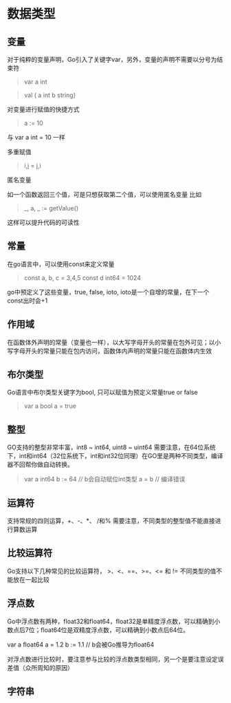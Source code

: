 # 数据类型

## 变量

对于纯粹的变量声明，Go引入了关键字var，另外，变量的声明不需要以分号为结束符

> var a int

> val ( a int 
>       b string)

对变量进行赋值的快捷方式

> a := 10

与 var a int  = 10 一样

多重赋值

> i,j = j,i

匿名变量

如一个函数返回三个值，可是只想获取第二个值，可以使用匿名变量
比如
> _, a, _ := getValue()

这样可以提升代码的可读性


## 常量

在go语言中，可以使用const来定义常量

> const a, b, c = 3,4,5
> const d int64 = 1024

go中预定义了这些变量，true, false, ioto, ioto是一个自增的常量，在下一个const出时会+1

## 作用域

在函数体外声明的常量（变量也一样），以大写字母开头的常量在包外可见；以小写字母开头的常量只能在包内访问，函数体内声明的常量只能在函数体内生效

## 布尔类型
Go语言中布尔类型关键字为bool, 只可以赋值为预定义常量true or false

> var a bool
> a = true

## 整型
GO支持的整型非常丰富，int8 ~ int64, uint8 ~ uint64
需要注意，在64位系统下，int和int64（32位系统下，int和int32位同理）在GO里是两种不同类型，编译器不回帮你做自动转换。

> var a int64
> b := 64 // b会自动赋位int类型
> a = b // 编译错误

## 运算符
支持常规的四则运算，+、-、*、 /和%
需要注意，不同类型的整型值不能直接进行算数运算

## 比较运算符
Go支持以下几种常见的比较运算符， >、<、==、>=、<= 和 !=
不同类型的值不能放在一起比较

## 浮点数
Go中浮点数有两种，float32和float64，float32是单精度浮点数，可以精确到小数点后7位；float64位是双精度浮点数，可以精确到小数点后64位。

var a float64
a = 1.2
b := 1.1 // b会被Go推导为float64

对浮点数进行比较时，要注意参与比较的浮点数类型相同，另一个是要注意设定误差值（众所周知的原因）

## 字符串